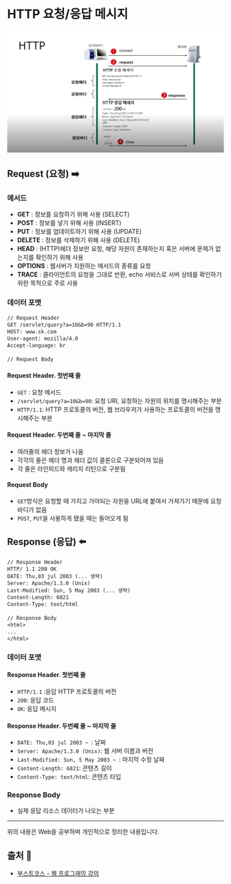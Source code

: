 # HTTP 요청/응답 메시지
<img src="./images/http2.png" width="600">

## Request (요청) ➡️
### **메서드**
- **GET** : 정보를 요청하기 위해 사용 (SELECT)
- **POST** : 정보를 넣기 위해 사용 (INSERT)
- **PUT** : 정보를 업데이트하기 위해 사용 (UPDATE)
- **DELETE** : 정보를 삭제하기 위해 사용 (DELETE)
- **HEAD** : (HTTP)헤더 정보만 요청, 해당 자원이 존재하는지 혹은 서버에 문제가 없는지를 확인하기 위해 사용
- **OPTIONS** : 웹서버가 지원하는 메서드의 종류를 요청
- **TRACE** : 클라이언트의 요청을 그대로 반환, echo 서비스로 서버 상태를 확인하기 위한 목적으로 주로 사용

### **데이터 포맷**
```
// Request Header
GET /servlet/query?a=10&b=90 HTTP/1.1
HOST: www.sk.com
User-agent: mozilla/4.0
Accept-language: kr

// Request Body
```
#### **Request Header.** 첫번째 줄
- `GET` : 요청 메서드
- `/servlet/query?a=10&b=90`: 요청 URI, 요청하는 자원의 위치를 명시해주는 부분
- `HTTP/1.1`: HTTP 프로토콜의 버전, 웹 브라우저가 사용하는 프로토콜의 버전을 명시해주는 부분
#### **Request Header.** 두번째 줄 ~ 마지막 줄
- 여러줄의 헤더 정보가 나옴
- 각각의 줄은 헤더 명과 헤더 값이 콜론으로 구분되어져 있음
- 각 줄은 라인피드와 캐리지 리턴으로 구분됨

#### **Request Body**
- `GET`방식은 요청할 때 가지고 가야되는 자원을 URL에 붙여서 가져가기 때문에 요청 바디가 없음
- `POST`, `PUT`을 사용하게 됐을 때는 들어오게 됨

## Response (응답) ⬅️
```
// Response Header
HTTP/ 1.1 200 OK
DATE: Thu,03 jul 2003 (... 생략)
Server: Apache/1.3.0 (Unix)
Last-Modified: Sun, 5 May 2003 (... 생략)
Content-Length: 6821
Content-Type: text/html

// Response Body
<html>
...
</html>
```
### **데이터 포맷**
#### **Response Header.** 첫번째 줄
- `HTTP/1.1` :응답 HTTP 프로토콜의 버전
- `200`: 응답 코드
- `OK`: 응답 메시지

#### **Response Header.** 두번째 줄 ~ 마지막 줄
- `DATE: Thu,03 jul 2003 ~ `: 날짜
- `Server: Apache/1.3.0 (Unix)`: 웹 서버 이름과 버전
- `Last-Modified: Sun, 5 May 2003 ~ `: 마지막 수정 날짜
- `Content-Length: 6821`: 콘텐츠 길이
- `Content-Type: text/html`: 콘텐츠 타입

### **Response Body**
- 실제 응답 리소스 데이터가 나오는 부분

- - -
위의 내용은 Web을 공부하며 개인적으로 정리한 내용입니다.
## 출처 📝
- [부스트코스 - 웹 프로그래밍 강의](https://www.boostcourse.org/web316/lecture/16661?isDesc=false)
